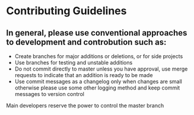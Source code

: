 # Contributing Guidelines
## In general, please use conventional approaches to development and controbution such as:
- Create branches for major additions or deletions, or for side projects
- Use branches for testing and unstable additions
- Do not commit directly to master unless you have approval, use merge requests to indicate that an addition is ready to be made
- Use commit messages as a changelog only when changes are small
otherwise please use some other logging method and keep commit messages to version control

Main developers reserve the power to control the master branch